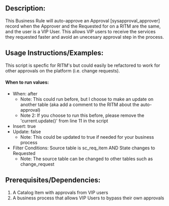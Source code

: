 ## Description:
This Business Rule will auto-approve an Approval [sysapproval_approver] record when the Approver and the Requested for on a RITM are the same, and the user is a VIP User. This allows VIP users to receive the services they requested faster and avoid an unecesary approval step in the process.

## Usage Instructions/Examples:
This script is specfic for RITM's but could easily be refactored to work for other approvals on the platform (i.e. change requests).

#### When to run values:

- When: after
    - Note: This could run before, but I choose to make an update on another table (aka add a comment to the RITM about the auto-approval)
    - Note 2: If you choose to run this before, please remove the 'current.update()' from line 11 in the script
- Insert: true
- Update: false
    - Note: This could be updated to true if needed for your business process
- Filter Conditions: Source table is sc_req_item AND State changes to Requested
    - Note: The source table can be changed to other tables such as change_request

## Prerequisites/Dependencies:
1) A Catalog Item with approvals from VIP users
2) A business process that allows VIP Users to bypass their own approvals
